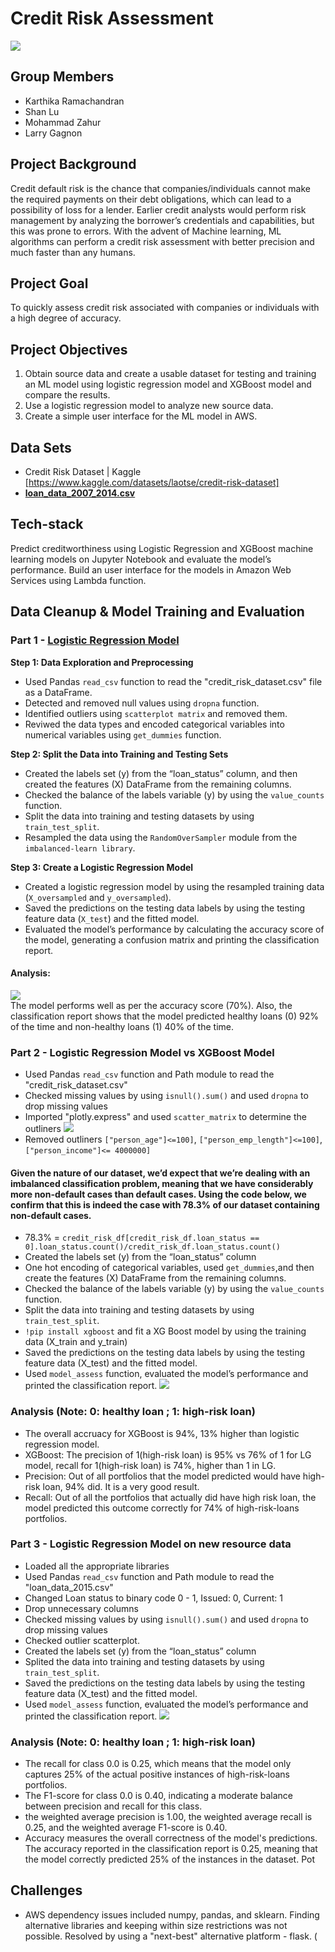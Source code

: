 # Credit Risk Assessment 
![](https://github.com/Emmalu868/Credit-Risk-Assessment/blob/Karthika/Images/credit-report.jpg)

## Group Members
- Karthika Ramachandran
- Shan Lu
- Mohammad Zahur
- Larry Gagnon

## Project Background
Credit default risk is the chance that companies/individuals cannot make the required payments on their debt obligations, which can lead to a possibility of loss for a lender. Earlier credit analysts would perform risk management by analyzing the borrower’s credentials and capabilities, but this was prone to errors. With the advent of Machine learning, ML algorithms can perform a credit risk assessment with better precision and much faster than any humans.

## Project Goal
To quickly assess credit risk associated with companies or individuals with a high degree of accuracy.

## Project Objectives
1. Obtain source data and create a usable dataset for testing and training an ML model using logistic regression model and XGBoost model and compare the results.
2. Use a logistic regression model to analyze new source data.
3. Create a simple user interface for the ML model in AWS.

## Data Sets
* Credit Risk Dataset | Kaggle [https://www.kaggle.com/datasets/laotse/credit-risk-dataset]
* **[loan_data_2007_2014.csv](https://github.com/Emmalu868/Credit-Risk-Assessment/blob/main/Resources/credit_risk_dataset.csv)**

## Tech-stack
Predict creditworthiness using Logistic Regression and XGBoost machine learning models on Jupyter Notebook and evaluate the model’s performance. 
Build an user interface for the models in Amazon Web Services using Lambda function.

## Data Cleanup & Model Training and Evaluation 
### Part 1 - [Logistic Regression Model](https://github.com/Emmalu868/Credit-Risk-Assessment/blob/main/LogisticRegression.ipynb) 
**Step 1: Data Exploration and Preprocessing** 
* Used Pandas `read_csv` function to read the "credit_risk_dataset.csv" file as a DataFrame. 
* Detected and removed null values using `dropna` function.
* Identified outliers using `scatterplot matrix` and removed them.
* Reviwed the data types and encoded categorical variables into numerical variables using `get_dummies` function.<br>

**Step 2: Split the Data into Training and Testing Sets**
* Created the labels set (y) from the “loan_status” column, and then created the features (X) DataFrame from the remaining columns.
* Checked the balance of the labels variable (y) by using the `value_counts` function.
* Split the data into training and testing datasets by using `train_test_split`.
* Resampled the data using the `RandomOverSampler` module from the `imbalanced-learn library`.<br>

**Step 3: Create a Logistic Regression Model**
*  Created a logistic regression model by using the resampled training data (`X_oversampled` and `y_oversampled`).
*  Saved the predictions on the testing data labels by using the testing feature data (`X_test`) and the fitted model.
*  Evaluated the model’s performance by calculating the accuracy score of the model, generating a confusion matrix and printing the classification report.
#### Analysis:
![](https://github.com/Emmalu868/Credit-Risk-Assessment/blob/main/Images/2score.png) <br>
The model performs well as per the accuracy score (70%). Also, the classification report shows that the model predicted healthy loans (0) 92% of the time and non-healthy loans (1) 40% of the time. 

### Part 2 - Logistic Regression Model vs XGBoost Model
* Used Pandas `read_csv` function and Path module to read the "credit_risk_dataset.csv"
* Checked missing values by using `isnull().sum()` and used `dropna` to drop missing values
* Imported "plotly.express" and used `scatter_matrix` to determine the outliners
![](https://github.com/Emmalu868/Credit-Risk-Assessment/blob/main/Images/scatter_matrix.png)
* Removed outliners `["person_age"]<=100]`, `["person_emp_length"]<=100]`,`["person_income"]<= 4000000]`
#### Given the nature of our dataset, we’d expect that we’re dealing with an imbalanced classification problem, meaning that we have considerably more non-default cases than default cases. Using the code below, we confirm that this is indeed the case with 78.3% of our dataset containing non-default cases.
* 78.3% = `credit_risk_df[credit_risk_df.loan_status == 0].loan_status.count()/credit_risk_df.loan_status.count()`
* Created the labels set (y) from the “loan_status” column
* One hot encoding of categorical variables, used `get_dummies`,and then create the features (X) DataFrame from the remaining columns.
*  Checked the balance of the labels variable (y) by using the `value_counts` function.
*  Split the data into training and testing datasets by using `train_test_split`.
*  `!pip install xgboost` and fit a XG Boost model by using the training data (X_train and y_train)
*  Saved the predictions on the testing data labels by using the testing feature data (X_test) and the fitted model.
*  Used `model_assess` function, evaluated the model’s performance and printed the classification report.
 ![](https://github.com/Emmalu868/Credit-Risk-Assessment/blob/main/Images/lg_vs_XGB_classification_report.png)
### Analysis (Note: 0: healthy loan ; 1: high-risk loan)
* The overall accruacy for XGBoost is 94%, 13% higher than logistic regression model.
* XGBoost: The precision of 1(high-risk loan) is 95% vs 76% of 1 for LG model, recall for 1(high-risk loan) is 74%, higher than 1 in LG.
* Precision: Out of all portfolios that the model predicted would have high-risk loan, 94% did. It is a very good result.
* Recall: Out of all the portfolios that actually did have high risk loan, the model predicted this outcome correctly for 74% of high-risk-loans portfolios.

### Part 3 - Logistic Regression Model on new resource data
* Loaded all the appropriate libraries 
* Used Pandas `read_csv` function and Path module to read the "loan_data_2015.csv"
* Changed Loan status to binary code 0 - 1, Issued: 0, Current: 1
* Drop unnecessary columns
* Checked missing values by using `isnull().sum()` and used `dropna` to drop missing values
* Checked outlier scatterplot. 
* Created the labels set (y) from the “loan_status” column
* Splited the data into training and testing datasets by using `train_test_split`.
* Saved the predictions on the testing data labels by using the testing feature data (X_test) and the fitted model.
* Used `model_assess` function, evaluated the model’s performance and printed the classification report.
 ![](https://github.com/Emmalu868/Credit-Risk-Assessment/blob/c7ec0e84e11241779d432e61156da0058b59fc76/Images/Screenshot%202023-06-14%20190043.png)
### Analysis (Note: 0: healthy loan ; 1: high-risk loan)
* The recall for class 0.0 is 0.25, which means that the model only captures 25% of the actual positive instances of high-risk-loans portfolios.
* The F1-score for class 0.0 is 0.40, indicating a moderate balance between precision and recall for this class.
* the weighted average precision is 1.00, the weighted average recall is 0.25, and the weighted average F1-score is 0.40.
* Accuracy measures the overall correctness of the model's predictions. The accuracy reported in the classification report is 0.25, meaning that the model correctly predicted 25% of the instances in the dataset. Pot


## Challenges 
* AWS  dependency issues included numpy, pandas, and sklearn. Finding alternative libraries and keeping within size restrictions was not possible. Resolved by using a "next-best" alternative platform - flask. (



